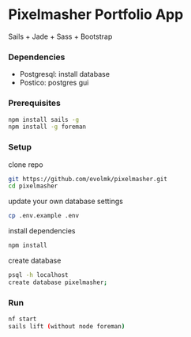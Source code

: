 # Pixelmasher Portfolio App

Sails + Jade + Sass + Bootstrap

### Dependencies

- Postgresql: install database
- Postico: postgres gui

### Prerequisites

```bash
npm install sails -g
npm install -g foreman
```

### Setup

clone repo
```bash
git https://github.com/evolmk/pixelmasher.git
cd pixelmasher
```
update your own database settings
```bash
cp .env.example .env
```

install dependencies
```bash
npm install
```

create database
```bash
psql -h localhost
create database pixelmasher;
```

### Run

```bash
nf start
sails lift (without node foreman)
```

